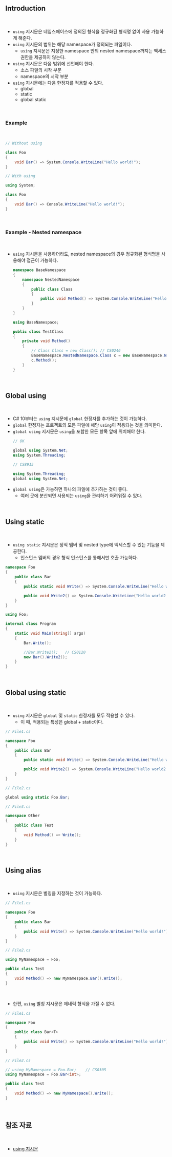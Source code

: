 ## Introduction

<br>

- `using` 지시문은 네임스페이스에 정의된 형식을 정규화된 형식명 없이 사용 가능하게 해준다.
- `using` 지시문의 범위는 해당 namespace가 정의되는 파일이다.
    - `using` 지시문은 지정한 namespace 안의 nested namespace까지는 액세스 권한을 제공하지 않는다.
- `using` 지시문은 다음 범위에 선언해야 한다.
    - 소스 파일의 시작 부분
    - namespace의 시작 부분
- `using` 지시문에는 다음 한정자를 적용할 수 있다.
    - global
    - static
    - global static

<br>

### Example

<br>

```cs
// Without using

class Foo
{
    void Bar() => System.Console.WriteLine("Hello world!");
}
```

```cs
// With using

using System;

class Foo
{
    void Bar() => Console.WriteLine("Hello world!");
}
```

<br>

### Example - Nested namespace

<br>

- `using` 지시문을 사용하더라도, nested namespace의 경우 정규화된 형식명을 사용해야 접근이 가능하다.
    ```cs
    namespace BaseNamespace
    {
        namespace NestedNamespace
        {
            public class Class
            {
                public void Method() => System.Console.WriteLine("Hello world!");
            }
        }
    }
    ```
    ```cs
    using BaseNamespace;

    public class TestClass
    {
        private void Method()
        {
            // Class Class = new Class(); // CS0246
            BaseNamespace.NestedNamespace.Class c = new BaseNamespace.NestedNamespace.Class();
            c.Method();
        }
    }
    ```

<br>

## Global using

<br>

- C# 10부터는 `using` 지시문에 `global` 한정자를 추가하는 것이 가능하다.
- `global` 한정자는 프로젝트의 모든 파일에 해당 `using`이 적용되는 것을 의미한다.
- `global using` 지시문은 `using`을 포함한 모든 항목 앞에 위치해야 한다.
    ```cs
    // OK

    global using System.Net;
    using System.Threading;
    ```
    ```cs
    // CS8915

    using System.Threading;
    global using System.Net;
    ```
- `global using`은 가능하면 하나의 파일에 추가하는 것이 좋다.
    - 여러 곳에 분산되면 사용되는 `using`을 관리하기 어려워질 수 있다.

<br>

## Using static

<br>

- `using static` 지시문은 정적 멤버 및 nested type에 액세스할 수 있는 기능을 제공한다.
    - 인스턴스 멤버의 경우 형식 인스턴스를 통해서만 호출 가능하다.

```cs
namespace Foo
{
    public class Bar
    {
        public static void Write() => System.Console.WriteLine("Hello world!");

        public void Write2() => System.Console.WriteLine("Hello world2!");
    }
}
```
```cs
using Foo;

internal class Program
{
    static void Main(string[] args)
    {
        Bar.Write();

        //Bar.Write2();   // CS0120
        new Bar().Write2();
    }
}
```

<br>

## Global using static

<br>

- `using` 지시문은 `global` 및 `static` 한정자를 모두 적용할 수 있다.
    - 이 때, 적용되는 특성은 global + static이다.

```cs
// File1.cs

namespace Foo
{
    public class Bar
    {
        public static void Write() => System.Console.WriteLine("Hello world!");

        public void Write2() => System.Console.WriteLine("Hello world2!");
    }
}
```
```cs
// File2.cs

global using static Foo.Bar;
```
```cs
// File3.cs

namespace Other
{
    public class Test
    {
        void Method() => Write();
    }
}
```

<br>

## Using alias

<br>

- `using` 지시문은 별칭을 지정하는 것이 가능하다.

```cs
// File1.cs

namespace Foo
{
    public class Bar
    {
        public void Write() => System.Console.WriteLine("Hello world!");
    }
}
```
```cs
// File2.cs

using MyNamespace = Foo;

public class Test
{
    void Method() => new MyNamespace.Bar().Write();
}
```

<br>

- 한편, `using` 별칭 지시문은 제네릭 형식을 가질 수 없다.

```cs
// File1.cs

namespace Foo
{
    public class Bar<T>
    {
        public void Write() => System.Console.WriteLine("Hello world!");
    }
}
```
```cs
// File2.cs

// using MyNamespace = Foo.Bar;    // CS0305
using MyNamespace = Foo.Bar<int>;

public class Test
{
    void Method() => new MyNamespace().Write();
}
```

<br>

## 참조 자료

<br>

- [using 지시문](https://learn.microsoft.com/ko-kr/dotnet/csharp/language-reference/keywords/using-directive)